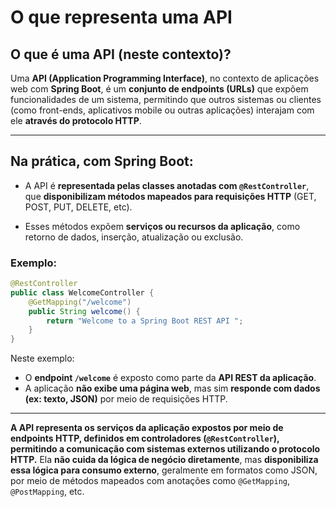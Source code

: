 # O que representa uma API

## O que é uma API (neste contexto)?

Uma **API (Application Programming Interface)**, no contexto de aplicações web com **Spring Boot**, é um **conjunto de endpoints (URLs)** que expõem funcionalidades de um sistema, permitindo que outros sistemas ou clientes (como front-ends, aplicativos mobile ou outras aplicações) interajam com ele **através do protocolo HTTP**.

---

## Na prática, com Spring Boot:

* A API é **representada pelas classes anotadas com `@RestController`**, que **disponibilizam métodos mapeados para requisições HTTP** (GET, POST, PUT, DELETE, etc).

* Esses métodos expõem **serviços ou recursos da aplicação**, como retorno de dados, inserção, atualização ou exclusão.

### Exemplo:

```java
@RestController
public class WelcomeController {
    @GetMapping("/welcome")
    public String welcome() {
        return "Welcome to a Spring Boot REST API ";
    }
}
```

Neste exemplo:

* O **endpoint `/welcome`** é exposto como parte da **API REST da aplicação**.
* A aplicação **não exibe uma página web**, mas sim **responde com dados (ex: texto, JSON)** por meio de requisições HTTP.

---


**A API representa os serviços da aplicação expostos por meio de endpoints HTTP, definidos em controladores (`@RestController`), permitindo a comunicação com sistemas externos utilizando o protocolo HTTP.**
Ela **não cuida da lógica de negócio diretamente**, mas **disponibiliza essa lógica para consumo externo**, geralmente em formatos como JSON, por meio de métodos mapeados com anotações como `@GetMapping`, `@PostMapping`, etc.

